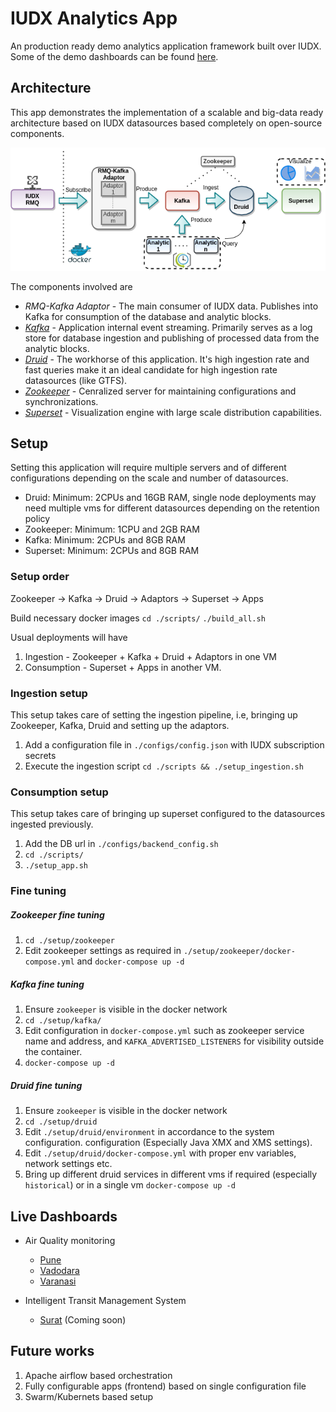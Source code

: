 # IUDX Analytics App

An production ready demo analytics application framework built over IUDX.
Some of the demo dashboards can be found [here](#dashboards).


## Architecture
This app demonstrates the implementation  of a scalable and big-data ready architecture
based on IUDX datasources based completely on open-source components.
<p align="center">
<img src="./docs/diagrams/Architecture.png">
</p>

The components involved are
- *RMQ-Kafka Adaptor* - The main consumer of IUDX data. Publishes into Kafka for consumption of the database and analytic blocks.
- [*Kafka*](https://kafka.apache.org/) - Application internal event streaming. Primarily serves as a log store for database ingestion and publishing of processed data from the analytic blocks.
- [*Druid*](https://druid.apache.org/) - The workhorse of this application. It's high ingestion rate and fast queries make it an ideal candidate for high ingestion rate datasources (like GTFS).
- [*Zookeeper*](https://zookeeper.apache.org/) - Cenralized server for maintaining configurations and synchronizations.
- [*Superset*](https://superset.apache.org/) - Visualization engine with large scale distribution capabilities.

## Setup
Setting this application will require multiple servers and of different configurations
depending on the scale and number of datasources.
- Druid:  Minimum: 2CPUs and 16GB RAM, single node deployments may need multiple vms for different datasources depending on the retention policy
- Zookeeper:  Minimum: 1CPU and 2GB RAM
- Kafka:  Minimum: 2CPUs and 8GB RAM
- Superset:  Minimum: 2CPUs and 8GB RAM

### Setup order
Zookeeper -> Kafka -> Druid -> Adaptors -> Superset -> Apps

Build necessary docker images 
`cd ./scripts/` 
`./build_all.sh`

Usual deployments will have 
1. Ingestion - Zookeeper + Kafka + Druid + Adaptors in one VM
2. Consumption - Superset + Apps in another VM.


### Ingestion setup
This setup takes care of setting the ingestion pipeline, i.e, bringing up Zookeeper, Kafka, Druid and setting up the adaptors.

1. Add a configuration file in `./configs/config.json` with IUDX subscription secrets
2. Execute the ingestion script `cd ./scripts && ./setup_ingestion.sh`

### Consumption setup
This setup takes care of bringing up superset configured to the datasources ingested previously.

1. Add the DB url in `./configs/backend_config.sh`
2. `cd ./scripts/`
3. `./setup_app.sh`

### Fine tuning
  
##### Zookeeper fine tuning
1. `cd ./setup/zookeeper`
2. Edit zookeeper settings as required in `./setup/zookeeper/docker-compose.yml` and 
   `docker-compose up -d`

##### Kafka fine tuning
1. Ensure `zookeeper` is visible in the docker network
2. `cd ./setup/kafka/`
3. Edit configuration in `docker-compose.yml` such as zookeeper service name and address, and `KAFKA_ADVERTISED_LISTENERS` for visibility outside the container.  
4. `docker-compose up -d`


##### Druid fine tuning
1. Ensure `zookeeper` is visible in the docker network
2. `cd ./setup/druid`
3. Edit `./setup/druid/environment` in accordance to the system configuration. configuration (Especially Java XMX and XMS settings).
4. Edit `./setup/druid/docker-compose.yml` with proper env variables, network settings etc.
5. Bring up different druid services in different vms if required (especially `historical`) or in a single vm 
   `docker-compose up -d`




## <a name="dashboards"></a> Live Dashboards

- Air Quality monitoring 
  - [Pune](https://analytics.iudx.org.in/r/47)
  - [Vadodara](https://analytics.iudx.org.in/r/49)
  - [Varanasi](https://analytics.iudx.org.in/r/48)

- Intelligent Transit Management System 
  - [Surat](https://analytics.iudx.org.in/r/50) (Coming soon)


## Future works
1. Apache airflow based orchestration
2. Fully configurable apps (frontend) based on single configuration file
3. Swarm/Kubernets based setup
